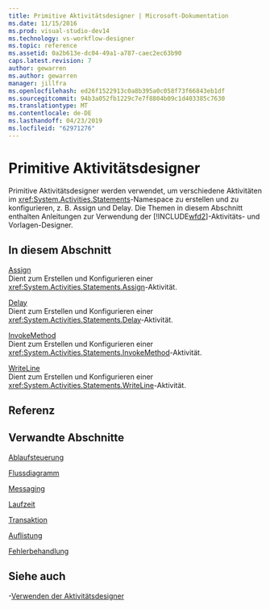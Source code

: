 ```yaml
---
title: Primitive Aktivitätsdesigner | Microsoft-Dokumentation
ms.date: 11/15/2016
ms.prod: visual-studio-dev14
ms.technology: vs-workflow-designer
ms.topic: reference
ms.assetid: 0a2b613e-dc04-49a1-a787-caec2ec63b90
caps.latest.revision: 7
author: gewarren
ms.author: gewarren
manager: jillfra
ms.openlocfilehash: ed26f1522913c0a8b395a0c058f73f66843eb1df
ms.sourcegitcommit: 94b3a052fb1229c7e7f8804b09c1d403385c7630
ms.translationtype: MT
ms.contentlocale: de-DE
ms.lasthandoff: 04/23/2019
ms.locfileid: "62971276"
---
```

# <a name="primitives-activity-designers"></a>Primitive Aktivitätsdesigner
Primitive Aktivitätsdesigner werden verwendet, um verschiedene Aktivitäten im <xref:System.Activities.Statements>-Namespace zu erstellen und zu konfigurieren, z. B. Assign und Delay. Die Themen in diesem Abschnitt enthalten Anleitungen zur Verwendung der [!INCLUDE[wfd2](../includes/wfd2-md.md)]-Aktivitäts- und Vorlagen-Designer.  
  
## <a name="in-this-section"></a>In diesem Abschnitt  
 [Assign](../workflow-designer/assign-activity-designer.md)  
 Dient zum Erstellen und Konfigurieren einer <xref:System.Activities.Statements.Assign>-Aktivität.  
  
 [Delay](../workflow-designer/delay-activity-designer.md)  
 Dient zum Erstellen und Konfigurieren einer <xref:System.Activities.Statements.Delay>-Aktivität.  
  
 [InvokeMethod](../workflow-designer/invokemethod-activity-designer.md)  
 Dient zum Erstellen und Konfigurieren einer <xref:System.Activities.Statements.InvokeMethod>-Aktivität.  
  
 [WriteLine](../workflow-designer/writeline-activity-designer.md)  
 Dient zum Erstellen und Konfigurieren einer <xref:System.Activities.Statements.WriteLine>-Aktivität.  
  
## <a name="reference"></a>Referenz  
  
## <a name="related-sections"></a>Verwandte Abschnitte  
 [Ablaufsteuerung](../workflow-designer/control-flow-activity-designers.md)  
  
 [Flussdiagramm](../workflow-designer/flowchart-activity-designers.md)  
  
 [Messaging](../workflow-designer/messaging-activity-designers.md)  
  
 [Laufzeit](../workflow-designer/runtime-activity-designers.md)  
  
 [Transaktion](../workflow-designer/transaction-activity-designers.md)  
  
 [Auflistung](../workflow-designer/collection-activity-designers.md)  
  
 [Fehlerbehandlung](../workflow-designer/error-handling-activity-designers.md)  
  
## <a name="see-also"></a>Siehe auch

-[Verwenden der Aktivitätsdesigner](../workflow-designer/using-the-activity-designers.md)
